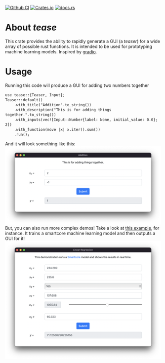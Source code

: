 [![Github CI](https://github.com/cmccomb/tease/actions/workflows/tests.yml/badge.svg)](https://github.com/cmccomb/tease/actions)
[![Crates.io](https://img.shields.io/crates/v/tease.svg)](https://crates.io/crates/tease)
[![docs.rs](https://img.shields.io/docsrs/tease/latest?logo=rust)](https://docs.rs/tease)

# About _tease_
This crate provides the ability to rapidly generate a GUI (a _teaser_) for a wide array of possible rust functions. It is intended to be used for prototyping machine learning models. Inspired by [gradio](https://gradio.app/).

# Usage
Running this code will produce a GUI for adding two numbers together
```rust, no_run
use tease::{Teaser, Input};
Teaser::default()
    .with_title("Addition".to_string())
    .with_description("This is for adding things together.".to_string())
    .with_inputs(vec![Input::Number{label: None, initial_value: 0.0}; 2])
    .with_function(move |x| x.iter().sum())
    .run();
```
And it will look something like this:
![](https://raw.githubusercontent.com/cmccomb/tease/master/assets/addition.png)
But, you can also run more complex demos! Take a look at [this example](https://github.com/cmccomb/tease/blob/master/examples/smartcore.rs), for instance. It trains a smartcore machine learning model and then outputs a GUI for it!
![](https://raw.githubusercontent.com/cmccomb/tease/master/assets/smartcore.png)